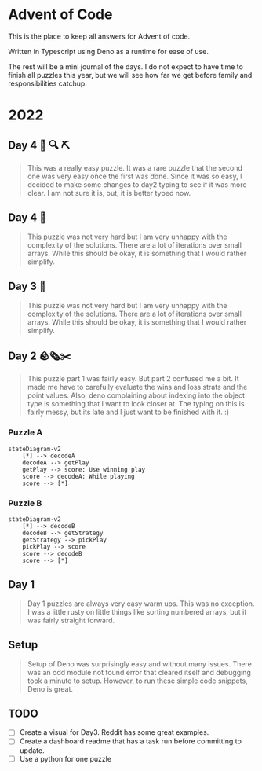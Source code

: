 # Advent of Code

This is the place to keep all answers for Advent of code.

Written in Typescript using Deno as a runtime for ease of use.

The rest will be a mini journal of the days. I do not expect to have time to
finish all puzzles this year, but we will see how far we get before family and
responsibilities catchup.

# 2022

## Day 4 :page_with_curl: 🔍 ⛏️

> This was a really easy puzzle. It was a rare puzzle that the second one was
> very easy once the first was done. Since it was so easy, I decided to make
> some changes to day2 typing to see if it was more clear. I am not sure it is,
> but, it is better typed now.

## Day 4 🔐

> This puzzle was not very hard but I am very unhappy with the complexity of the
> solutions. There are a lot of iterations over small arrays. While this should
> be okay, it is something that I would rather simplify.

## Day 3 🔐

> This puzzle was not very hard but I am very unhappy with the complexity of the
> solutions. There are a lot of iterations over small arrays. While this should
> be okay, it is something that I would rather simplify.

## Day 2 🪨🗞️✂️

> This puzzle part 1 was fairly easy. But part 2 confused me a bit. It made me
> have to carefully evaluate the wins and loss strats and the point values.
> Also, deno complaining about indexing into the object type is something that I
> want to look closer at. The typing on this is fairly messy, but its late and I
> just want to be finished with it. :)

### Puzzle A

```mermaid
stateDiagram-v2
    [*] --> decodeA
    decodeA --> getPlay
    getPlay --> score: Use winning play 
    score --> decodeA: While playing
    score --> [*]
```

### Puzzle B

```mermaid
stateDiagram-v2
    [*] --> decodeB
    decodeB --> getStrategy
    getStrategy --> pickPlay
    pickPlay --> score
    score --> decodeB
    score --> [*]
```

## Day 1

> Day 1 puzzles are always very easy warm ups. This was no exception. I was a
> little rusty on little things like sorting numbered arrays, but it was fairly
> straight forward.

## Setup

> Setup of Deno was surprisingly easy and without many issues. There was an odd
> module not found error that cleared itself and debugging took a minute to
> setup. However, to run these simple code snippets, Deno is great.

## TODO

- [ ] Create a visual for Day3. Reddit has some great examples.
- [ ] Create a dashboard readme that has a task run before committing to update.
- [ ] Use a python for one puzzle
